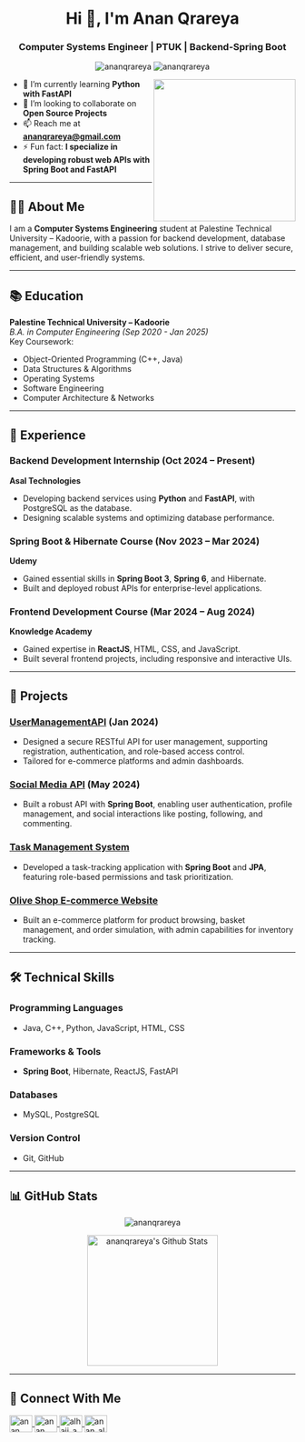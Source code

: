 <h1 align="center">Hi 👋, I'm Anan Qrareya</h1>
<h3 align="center">Computer Systems Engineer | PTUK | Backend-Spring Boot</h3>

<p align="center">
  <img src="https://komarev.com/ghpvc/?username=ananqrareya&label=Profile%20views&color=0e75b6&style=flat" alt="ananqrareya" />
  <img src="https://img.shields.io/github/followers/ananqrareya?label=Followers" alt="ananqrareya" />
</p>

<img align="right" src="https://user-images.githubusercontent.com/63050133/156676671-d5b2e362-97d4-4404-9447-dd71ddfea82f.gif" width="250px"/>

- 🌱 I’m currently learning **Python with FastAPI**  
- 👯 I’m looking to collaborate on **Open Source Projects**  
- 📫 Reach me at **ananqrareya@gmail.com**  
- ⚡ Fun fact: **I specialize in developing robust web APIs with Spring Boot and FastAPI**  

---

## 👩‍💻 About Me  

I am a **Computer Systems Engineering** student at Palestine Technical University – Kadoorie, with a passion for backend development, database management, and building scalable web solutions. I strive to deliver secure, efficient, and user-friendly systems.  

---

## 📚 Education  

**Palestine Technical University – Kadoorie**  
*B.A. in Computer Engineering (Sep 2020 - Jan 2025)*  
Key Coursework:  
- Object-Oriented Programming (C++, Java)  
- Data Structures & Algorithms  
- Operating Systems  
- Software Engineering  
- Computer Architecture & Networks  

---

## 💼 Experience  

### **Backend Development Internship** (Oct 2024 – Present)  
**Asal Technologies**  
- Developing backend services using **Python** and **FastAPI**, with PostgreSQL as the database.  
- Designing scalable systems and optimizing database performance.  

### **Spring Boot & Hibernate Course** (Nov 2023 – Mar 2024)  
**Udemy**  
- Gained essential skills in **Spring Boot 3**, **Spring 6**, and Hibernate.  
- Built and deployed robust APIs for enterprise-level applications.  

### **Frontend Development Course** (Mar 2024 – Aug 2024)  
**Knowledge Academy**  
- Gained expertise in **ReactJS**, HTML, CSS, and JavaScript.  
- Built several frontend projects, including responsive and interactive UIs.  

---

## 🚀 Projects  

### [**UserManagementAPI**](#) (Jan 2024)  
- Designed a secure RESTful API for user management, supporting registration, authentication, and role-based access control.  
- Tailored for e-commerce platforms and admin dashboards.  

### [**Social Media API**](#) (May 2024)  
- Built a robust API with **Spring Boot**, enabling user authentication, profile management, and social interactions like posting, following, and commenting.  

### [**Task Management System**](#)  
- Developed a task-tracking application with **Spring Boot** and **JPA**, featuring role-based permissions and task prioritization.  

### [**Olive Shop E-commerce Website**](#)  
- Built an e-commerce platform for product browsing, basket management, and order simulation, with admin capabilities for inventory tracking.  

---

## 🛠 Technical Skills  

### Programming Languages  
- Java, C++, Python, JavaScript, HTML, CSS  

### Frameworks & Tools  
- **Spring Boot**, Hibernate, ReactJS, FastAPI  

### Databases  
- MySQL, PostgreSQL  

### Version Control  
- Git, GitHub  

---

## 📊 GitHub Stats  

<p align="center">
  <img src="https://github-readme-streak-stats.herokuapp.com/?user=ananqrareya&theme=tokyonight_duo" alt="ananqrareya" />
</p>
<p align="center">
  <img alt="ananqrareya's Github Stats" src="https://github-readme-stats.vercel.app/api?username=ananqrareya&show_icons=true&count_private=true&locale=en&theme=tokyonight&layout=compact" height="230px"/>
</p>

---

## 📩 Connect With Me  

<p align="left">
  <a href="https://www.linkedin.com/in/anan-qrareya-31213a283/" target="blank">
    <img align="center" src="https://raw.githubusercontent.com/rahuldkjain/github-profile-readme-generator/master/src/images/icons/Social/linked-in-alt.svg" alt="anan qrareya" height="30" width="40" />
  </a>
  <a href="https://www.facebook.com/profile.php?id=100010930628618" target="blank">
    <img align="center" src="https://raw.githubusercontent.com/rahuldkjain/github-profile-readme-generator/master/src/images/icons/Social/facebook.svg" alt="anan al-hajj" height="30" width="40" />
  </a>
  <a href="https://instagram.com/alhajj_anan" target="blank">
    <img align="center" src="https://raw.githubusercontent.com/rahuldkjain/github-profile-readme-generator/master/src/images/icons/Social/instagram.svg" alt="alhajj_anan" height="30" width="40" />
  </a>
  <a href="https://discord.gg/anan_alhajj" target="blank">
    <img align="center" src="https://raw.githubusercontent.com/rahuldkjain/github-profile-readme-generator/master/src/images/icons/Social/discord.svg" alt="anan_alhajj" height="30" width="40" />
  </a>
</p>
